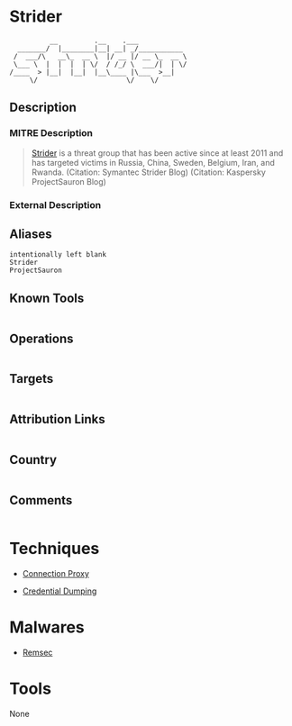 
# Strider

```
          __         .__    .___            
  _______/  |________|__| __| _/___________ 
 /  ___/\   __\_  __ \  |/ __ |/ __ \_  __ \
 \___ \  |  |  |  | \/  / /_/ \  ___/|  | \/
/____  > |__|  |__|  |__\____ |\___  >__|   
     \/                      \/    \/       

```

## Description

### MITRE Description

> [Strider](https://attack.mitre.org/groups/G0041) is a threat group that has been active since at least 2011 and has targeted victims in Russia, China, Sweden, Belgium, Iran, and Rwanda. (Citation: Symantec Strider Blog) (Citation: Kaspersky ProjectSauron Blog)

### External Description

> 

## Aliases

```
intentionally left blank
Strider
ProjectSauron
```

## Known Tools

```

```

## Operations

```

```

## Targets

```

```

## Attribution Links

```

```

## Country

```

```

## Comments

```

```

# Techniques


* [Connection Proxy](../techniques/Connection-Proxy.md)

* [Credential Dumping](../techniques/Credential-Dumping.md)
    

# Malwares


* [Remsec](../malwares/Remsec.md)


# Tools

None
